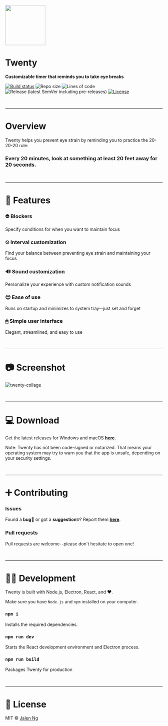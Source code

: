 <!-- Icon: https://github.com/jalenng/twenty/raw/main/icon.png -->
<img src="https://github.com/jalenng/twenty/raw/main/icon.png" width="128" height="128">
  
# Twenty
**Customizable timer that reminds you to take eye breaks**

[![Build status](https://img.shields.io/github/workflow/status/jalenng/twenty/Build/main?style=for-the-badge)](https://github.com/jalenng/twenty/actions/workflows/build.yml)
![Repo size](https://img.shields.io/github/repo-size/jalenng/twenty?style=for-the-badge)
![Lines of code](https://img.shields.io/tokei/lines/github/jalenng/twenty?style=for-the-badge)
![Release (latest SemVer including pre-releases)](https://img.shields.io/github/v/release/jalenng/twenty?include_prereleases&style=for-the-badge)
[![License](https://img.shields.io/github/license/jalenng/twenty?style=for-the-badge)](https://github.com/jalenng/twenty/blob/readme/LICENSE)

<br/>

---
# Overview

Twenty helps you prevent eye strain by reminding you to practice the 20-20-20 rule:

### **Every 20 minutes, look at something at least 20 feet away for 20 seconds.**

<br/>

---
# 🌟 Features

### ⛔ **Blockers**
Specify conditions for when you want to maintain focus

### ⏲ **Interval customization**
Find your balance between preventing eye strain and maintaining your focus

### 🔊 **Sound customization**
Personalize your experience with custom notification sounds 

### 😊 **Ease of use**
Runs on startup and minimizes to system tray--just set and forget 

### 🖱 **Simple user interface**
Elegant, streamlined, and easy to use

<br/>

---
# 📷 Screenshot

![twenty-collage](https://user-images.githubusercontent.com/42555186/120399720-6f96e900-c2f1-11eb-95d9-7fd936958045.png)

<br/>

---
# 💻 Download

Get the latest releases for Windows and macOS [**here**]( https://github.com/jalenng/twenty/releases).

Note: Twenty has not been code-signed or notarized. That means your operating system may try to warn you that the app is unsafe, depending on your security settings.

<br/>

---
# ➕ Contributing

### **Issues**
Found a **bug🐞** or got a **suggestion💡**? Report them [**here**](https://github.com/jalenng/twenty/issues/new).

### **Pull requests**
Pull requests are welcome--please don't hesitate to open one!

<br/>

---
# 👨‍💻 Development

Twenty is built with Node.js, Electron, React, and ❤.

Make sure you have `Node.js` and `npm` installed on your computer. 

### `npm i`
Installs the required dependencies.

### `npm run dev`
Starts the React development environment and Electron process.

### `npm run build`
Packages Twenty for production

<br/>

---
# 📃 License

MIT © [Jalen Ng](https://jalenng.github.io)
